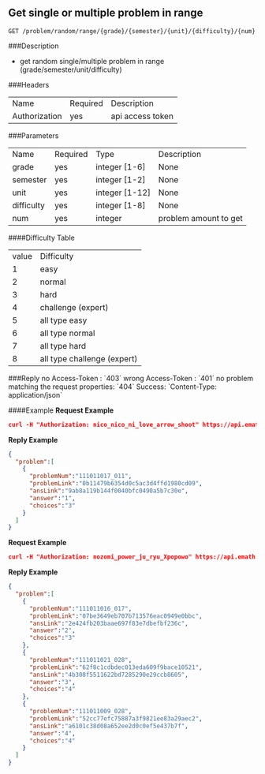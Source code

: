 ## Get single or multiple problem in range

```
GET /problem/random/range/{grade}/{semester}/{unit}/{difficulty}/{num}
```
###Description
- get random single/multiple problem in range (grade/semester/unit/difficulty)

###Headers
<table>
<tr>
  <td>Name</td>
  <td>Required</td>
  <td>Description</td>
</tr>
<tr>
  <td>Authorization</td>
  <td>yes</td>
  <td>api access token</td>
</tr>
</table>

###Parameters
<table>
<tr>
  <td>Name</td>
  <td>Required</td>
  <td>Type</td>
  <td>Description</td>
</tr>
<tr>
  <td>grade</td>
  <td>yes</td>
  <td>integer [1-6]</td>
  <td>None</td>
</tr>
<tr>
  <td>semester</td>
  <td>yes</td>
  <td>integer [1-2]</td>
  <td>None</td>
</tr>
<tr>
  <td>unit</td>
  <td>yes</td>
  <td>integer [1-12]</td>
  <td>None</td>
</tr>
<tr>
  <td>difficulty</td>
  <td>yes</td>
  <td>integer [1-8]</td>
  <td>None</td>
</tr>
<tr>
  <td>num</td>
  <td>yes</td>
  <td>integer</td>
  <td>problem amount to get</td>
</tr>
</table>
####Difficulty Table
<table>
<tr>
  <td>value</td>
  <td>Difficulty</td>
</tr>
<tr>
  <td>1</td>
  <td>easy</td>
</tr>
<tr>
  <td>2</td>
  <td>normal</td>
</tr>
<tr>
  <td>3</td>
  <td>hard</td>
</tr>
<tr>
  <td>4</td>
  <td>challenge (expert)</td>
</tr>
<tr>
  <td>5</td>
  <td>all type easy</td>
</tr>
<tr>
  <td>6</td>
  <td>all type normal</td>
</tr>
<tr>
  <td>7</td>
  <td>all type hard</td>
</tr>
<tr>
  <td>8</td>
  <td>all type challenge (expert)</td>
</tr>
</table>
###Reply
no Access-Token : `403`  
wrong Access-Token : `401`  
no problem matching the request properties: `404`  
Success: `Content-Type: application/json`  

####Example
**Request Example**
```json
curl -H "Authorization: nico_nico_ni_love_arrow_shoot" https://api.emath.math.ncu.edu.tw/problem/random/range/1/1/1/1/1
```

**Reply Example**
```json
{
  "problem":[
    {
      "problemNum":"111011017_011",
      "problemLink":"0b11479b6354d0c5ac3d4ffd1980cd09",
      "ansLink":"9ab8a119b144f0040bfc0490a5b7c30e",
      "answer":"1",
      "choices":"3"
    }
  ]
}
```

**Request Example**
```json
curl -H "Authorization: nozomi_power_ju_ryu_Xpopowo" https://api.emath.math.ncu.edu.tw/problem/random/range/1/1/1/1/3
```

**Reply Example**
```json
{
  "problem":[
    {
      "problemNum":"111011016_017",
      "problemLink":"07be3649eb707b713576eac0949e0bbc",
      "ansLink":"2e424fb203baae697f83e7dbefbf236c",
      "answer":"2",
      "choices":"3"
    },
    {
      "problemNum":"111011021_028",
      "problemLink":"62f8c1cdbdec013eda609f9bace10521",
      "ansLink":"4b308f5511622bd7285290e29ccb8605",
      "answer":"3",
      "choices":"4"
    },
    {
      "problemNum":"111011009_028",
      "problemLink":"52cc77efc75887a3f9821ee83a29aec2",
      "ansLink":"a6101c38d08a652ee2d0c0ef5e437b7f",
      "answer":"4",
      "choices":"4"
    }
  ]
}
```
